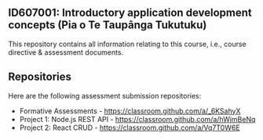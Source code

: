 ## ID607001: Introductory application development concepts (Pia o Te Taupānga Tukutuku)

This repository contains all information relating to this course, i.e., course directive & assessment documents.

## Repositories

Here are the following assessment submission repositories:

* Formative Assessments - https://classroom.github.com/a/_6KSahyX
* Project 1: Node.js REST API - https://classroom.github.com/a/hWjmBeNq
* Project 2: React CRUD - https://classroom.github.com/a/Vq7T0W6E
